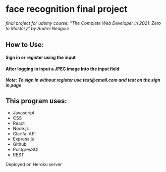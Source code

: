 # face recognition final project


<h6>final project for udemy course: "The Complete Web Developer in 2021: Zero to Mastery" by Andrei Neagoie</h6>

<div>
<h2>How to Use:</h2>
  <h4>Sign in or register using the input</h4>
  <h4>After logging in input a JPEG image into the input field</h4>
  <h5>Note: To sign in without register use test@email.com and test on the sign in page</h5>
</div>

<div>
  <h2>This program uses:</h2>
  <ul>
    <li>Javascript</li>
    <li>CSS</li>
    <li>React</li>
    <li>Node.js</li>
    <li>Clarifai API</li>
    <li>Express.js</li>
    <li>Github</li>
    <li>PostgresSQL</li>
    <li>REST</li>
  </ul>
</div>

Deployed on Heroku server
